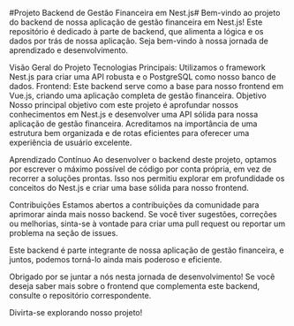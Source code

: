 #Projeto Backend de Gestão Financeira em Nest.js#
Bem-vindo ao projeto do backend de nossa aplicação de gestão financeira em Nest.js! Este repositório é dedicado à parte de backend, que alimenta a lógica e os dados por trás de nossa aplicação. Seja bem-vindo à nossa jornada de aprendizado e desenvolvimento.

Visão Geral do Projeto
Tecnologias Principais: Utilizamos o framework Nest.js para criar uma API robusta e o PostgreSQL como nosso banco de dados.
Frontend: Este backend serve como a base para nosso frontend em Vue.js, criando uma aplicação completa de gestão financeira.
Objetivo
Nosso principal objetivo com este projeto é aprofundar nossos conhecimentos em Nest.js e desenvolver uma API sólida para nossa aplicação de gestão financeira. Acreditamos na importância de uma estrutura bem organizada e de rotas eficientes para oferecer uma experiência de usuário excelente.

Aprendizado Contínuo
Ao desenvolver o backend deste projeto, optamos por escrever o máximo possível de código por conta própria, em vez de recorrer a soluções prontas. Isso nos permitiu explorar em profundidade os conceitos do Nest.js e criar uma base sólida para nosso frontend.

Contribuições
Estamos abertos a contribuições da comunidade para aprimorar ainda mais nosso backend. Se você tiver sugestões, correções ou melhorias, sinta-se à vontade para criar uma pull request ou reportar um problema na seção de issues.

Este backend é parte integrante de nossa aplicação de gestão financeira, e juntos, podemos torná-lo ainda mais poderoso e eficiente.

Obrigado por se juntar a nós nesta jornada de desenvolvimento! Se você deseja saber mais sobre o frontend que complementa este backend, consulte o repositório correspondente.

Divirta-se explorando nosso projeto!
